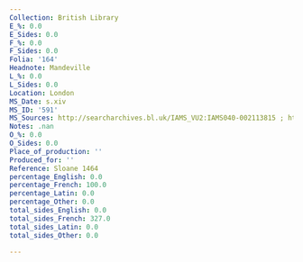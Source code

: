 ```yaml
---
Collection: British Library
E_%: 0.0
E_Sides: 0.0
F_%: 0.0
F_Sides: 0.0
Folia: '164'
Headnote: Mandeville
L_%: 0.0
L_Sides: 0.0
Location: London
MS_Date: s.xiv
MS_ID: '591'
MS_Sources: http://searcharchives.bl.uk/IAMS_VU2:IAMS040-002113815 ; https://www.europeana.eu/portal/en/record/9200397/BibliographicResource_3000126256931.html
Notes: .nan
O_%: 0.0
O_Sides: 0.0
Place_of_production: ''
Produced_for: ''
Reference: Sloane 1464
percentage_English: 0.0
percentage_French: 100.0
percentage_Latin: 0.0
percentage_Other: 0.0
total_sides_English: 0.0
total_sides_French: 327.0
total_sides_Latin: 0.0
total_sides_Other: 0.0

---
```

